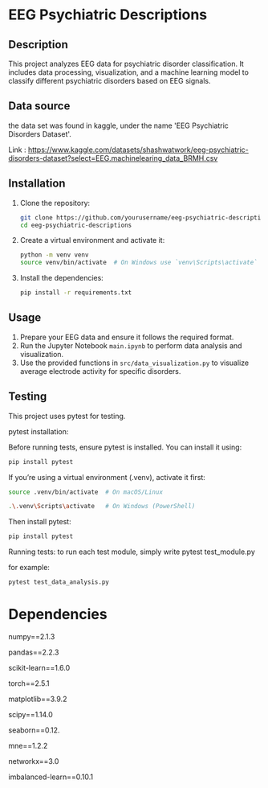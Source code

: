 # EEG Psychiatric Descriptions

## Description

This project analyzes EEG data for psychiatric disorder classification. It includes data processing, visualization, and a machine learning model to classify different psychiatric disorders based on EEG signals.


## Data source

the data set was found in kaggle, under the name 'EEG Psychiatric Disorders Dataset'.


Link : https://www.kaggle.com/datasets/shashwatwork/eeg-psychiatric-disorders-dataset?select=EEG.machinelearing_data_BRMH.csv

## Installation

1. Clone the repository:
    ```sh
    git clone https://github.com/yourusername/eeg-psychiatric-descriptions.git
    cd eeg-psychiatric-descriptions
    ```

2. Create a virtual environment and activate it:
    ```sh
    python -m venv venv
    source venv/bin/activate  # On Windows use `venv\Scripts\activate`
    ```

3. Install the dependencies:
    ```sh
    pip install -r requirements.txt
    ```

## Usage

1. Prepare your EEG data and ensure it follows the required format.
2. Run the Jupyter Notebook `main.ipynb` to perform data analysis and visualization.
3. Use the provided functions in `src/data_visualization.py` to visualize average electrode activity for specific disorders.

## Testing 

This project uses pytest for testing.

pytest installation: 

Before running tests, ensure pytest is installed. You can install it using:
```sh
pip install pytest
```
If you’re using a virtual environment (.venv), activate it first:
```sh
source .venv/bin/activate  # On macOS/Linux
```
```sh
.\.venv\Scripts\activate   # On Windows (PowerShell)
```

Then install pytest:
```sh
pip install pytest
```

Running tests: 
to run each test module, simply write pytest test_module.py

for example:
```sh
pytest test_data_analysis.py
```

# Dependencies

numpy==2.1.3

pandas==2.2.3

scikit-learn==1.6.0

torch==2.5.1

matplotlib==3.9.2

scipy==1.14.0

seaborn==0.12.

mne==1.2.2

networkx==3.0

imbalanced-learn==0.10.1
